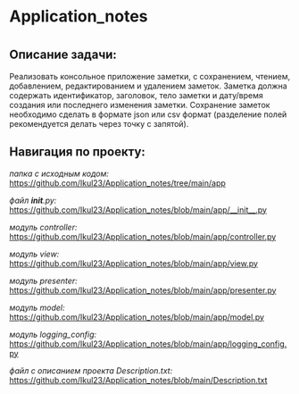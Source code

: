 # Application_notes
#

## **Описание задачи:**

Реализовать консольное приложение заметки, с сохранением, чтением,
добавлением, редактированием и удалением заметок. Заметка должна
содержать идентификатор, заголовок, тело заметки и дату/время создания или
последнего изменения заметки. Сохранение заметок необходимо сделать в
формате json или csv формат (разделение полей рекомендуется делать через
точку с запятой). 

## **Навигация по проекту:**

*папка с исходным кодом:* https://github.com/Ikul23/Application_notes/tree/main/app

*файл __init__.py:* https://github.com/Ikul23/Application_notes/blob/main/app/__init__.py

*модуль controller:* https://github.com/Ikul23/Application_notes/blob/main/app/controller.py

*модуль view:* https://github.com/Ikul23/Application_notes/blob/main/app/view.py

*модуль presenter:* https://github.com/Ikul23/Application_notes/blob/main/app/presenter.py

*модуль model:* https://github.com/Ikul23/Application_notes/blob/main/app/model.py

*модуль logging_config:* https://github.com/Ikul23/Application_notes/blob/main/app/logging_config.py

*файл с описанием проекта Description.txt:* https://github.com/Ikul23/Application_notes/blob/main/Description.txt